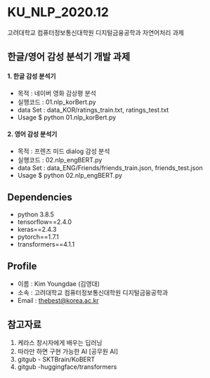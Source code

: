 # KU_NLP_2020.12
고려대학교 컴퓨터정보통신대학원 디지털금융공학과 자연어처리 과제


## 한글/영어 감성 분석기 개발 과제
#### 1. 한글 감성 분석기
 - 목적 : 네이버 영화 감상평 분석<br>
 - 실행코드 : 01.nlp_korBert.py
 - data Set : data_KOR/ratings_train.txt, ratings_test.txt
 - Usage
$ python 01.nlp_korBert.py

#### 2. 영어 감성 분석기
 - 목적 : 프렌즈 미드 dialog 감성 분석 <br>
 - 실행코드 : 02.nlp_engBERT.py
- data Set : data_ENG/Friends/friends_train.json, friends_test.json
 - Usage
$ python 02.nlp_engBERT.py

## Dependencies
 - python 3.8.5
 - tensorflow==2.4.0
 - keras==2.4.3
 - pytorch==1.7.1
 - transformers==4.1.1


## Profile
 - 이름 : Kim Youngdae (김영대) <br>
 - 소속 : 고려대학교 컴퓨터정보통신대학원 디지털금융공학과 <br>
 - Email : thebest@korea.ac.kr<br>


## 참고자료
 1. 케라스 창시자에게 배우는 딥러닝 <br>
 2. 따라만 하면 구현 가능한 AI [공무원 AI]
 3. gitgub - SKTBrain/KoBERT
 4. gitgub -huggingface/transformers
